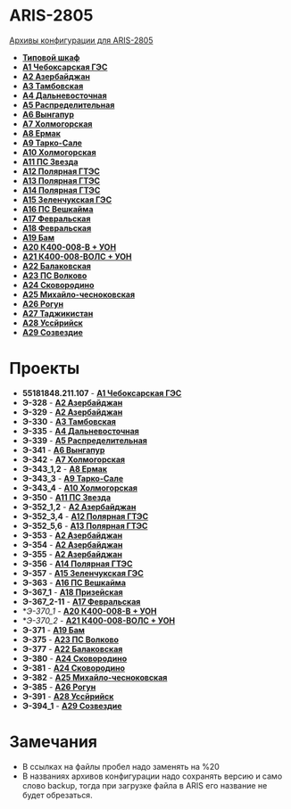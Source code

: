 ARIS-2805
============

[Архивы конфигурации для ARIS-2805](https://confluence.prosyst.ru/pages/viewpage.action?pageId=71600433)

- **[Типовой шкаф](Типовой%20шкаф/README.md)**
- **[A1 Чебоксарская ГЭС](A1%20Чебоксарская%20ГЭС/README.md)**
- **[A2 Азербайджан](A2%20Азербайджан/README.md)**
- **[A3 Тамбовская](A3%20Тамбовская/README.md)**
- **[A4 Дальневосточная](A4%20Дальневосточная/README.md)**
- **[A5 Распределительная](A5%20Распределительная/README.md)**
- **[A6 Вынгапур](A6%20Вынгапур/README.md)**
- **[A7 Холмогорская](A7%20Холмогорская/README.md)**
- **[A8 Ермак](A8%20Ермак/README.md)**
- **[A9 Тарко-Сале](A9%20Тарко-Сале/README.md)**
- **[A10 Холмогорская](A10%20Холмогорская/README.md)**
- **[A11 ПС Звезда](A11%20ПС%20Звезда/README.md)**
- **[A12 Полярная ГТЭС](A12%20Полярная%20ГТЭС/README.md)**
- **[A13 Полярная ГТЭС](A13%20Полярная%20ГТЭС/README.md)**
- **[A14 Полярная ГТЭС](A14%20Полярная%20ГТЭС/README.md)**
- **[A15 Зеленчукская ГЭС](A15%20Зеленчукская%20ГЭС/README.md)**
- **[A16 ПС Вешкайма](A16%20ПС%20Вешкайма/README.md)**
- **[A17 Февральская](A17%20Февральская/README.md)**
- **[A18 Февральская](A18%20Призейская/README.md)**
- **[A19 Бам](A19%20Бам/README.md)**
- **[A20 К400-008-В + УОН](A20%20К400-008-В%20+%20УОН/README.md)**
- **[A21 К400-008-ВОЛС + УОН](A21%20К400-008-ВОЛС%20+%20УОН/README.md)**
- **[A22 Балаковская](A22%20Балаковская/README.md)**
- **[A23 ПС Волково](A23%20ПС%20Волково/README.md)**
- **[A24 Сковородино](A24%20Сковородино/README.md)**
- **[A25 Михайло-чесноковская](A25%20Михайло-чесноковскаяо/README.md)**
- **[A26 Рогун](A26%Рогун/README.md)**
- **[A27 Таджикистан](A27%Казахстан/README.md)**
- **[A28 Уссйрийск](A28%Уссурийск/README.md)**
- **[A29 Созвездие](A29%Созвездие/README.md)**


# Проекты

- **55181848.211.107**  - **[A1 Чебоксарская ГЭС](A1%20Чебоксарская%20ГЭС/README.md)**
- **Э-328**      - **[A2 Азербайджан](A2%20Азербайджан/README.md)**
- **Э-329**      - **[A2 Азербайджан](A2%20Азербайджан/README.md)**
- **Э-330**      - **[A3 Тамбовская](A3%20Тамбовская/README.md)**
- **Э-335**      - **[A4 Дальневосточная](A4%20Дальневосточная/README.md)**
- **Э-339**      - **[A5 Распределительная](A5%20Распределительная/README.md)**
- **Э-341**      - **[A6 Вынгапур](A6%20Вынгапур/README.md)**
- **Э-342**      - **[A7 Холмогорская](A7%20Холмогорская/README.md)**
- **Э-343_1,2**  - **[A8 Ермак](A8%20Ермак/README.md)**
- **Э-343_3**    - **[A9 Тарко-Сале](A9%20Тарко-Сале/README.md)**
- **Э-343_4**    - **[A10 Холмогорская](A10%20Холмогорская/README.md)**
- **Э-350**      - **[A11 ПС Звезда](A11%20ПС%20Звезда/README.md)**
- **Э-352_1,2**  - **[A2 Азербайджан](A2%20Азербайджан/README.md)**
- **Э-352_3,4**  - **[A12 Полярная ГТЭС](A12%20Полярная%20ГТЭС/README.md)**
- **Э-352_5,6**  - **[A13 Полярная ГТЭС](A13%20Полярная%20ГТЭС/README.md)**
- **Э-353**      - **[A2 Азербайджан](A2%20Азербайджан/README.md)**
- **Э-354**      - **[A2 Азербайджан](A2%20Азербайджан/README.md)**
- **Э-355**      - **[A2 Азербайджан](A2%20Азербайджан/README.md)**
- **Э-356**      - **[A14 Полярная ГТЭС](A14%20Полярная%20ГТЭС/README.md)**
- **Э-357**      - **[A15 Зеленчукская ГЭС](A15%20Зеленчукская%20ГЭС/README.md)**
- **Э-363**      - **[A16 ПС Вешкайма](A16%20ПС%20Вешкайма/README.md)**
- **Э-367_1**    - **[A18 Призейская](A18%20Призейская/README.md)**
- **Э-367_2-11** - **[A17 Февральская](A17%20Февральская/README.md)**
- **Э-370_1*     - **[A20 К400-008-В + УОН](A20%20К400-008-В%20+%20УОН/README.md)**
- **Э-370_2*     - **[A21 К400-008-ВОЛС + УОН](A21%20К400-008-ВОЛС%20+%20УОН/README.md)**
- **Э-371**      - **[A19 Бам](A19%20Бам/README.md)**
- **Э-375**      - **[A23 ПС Волково](A23%20ПС%20Волково/README.md)**
- **Э-377**      - **[A22 Балаковская](A22%20Балаковская/README.md)**
- **Э-380**      - **[A24 Сковородино](A24%20Сковородино/README.md)**
- **Э-381**      - **[A24 Сковородино](A24%20Сковородино/README.md)**
- **Э-382**      - **[A25 Михайло-чесноковская](A25%20Михайло-чесноковскаяо/README.md)**
- **Э-385**      - **[A26 Рогун](A26%Рогун/README.md)**
- **Э-391**      - **[A28 Уссйрийск](A28%Уссурийск/README.md)**
- **Э-394_1**    - **[A29 Созвездие](A29%Созвездие/README.md)**


# Замечания

- В ссылках на файлы пробел надо заменять на %20
- В названиях архивов конфигурации надо сохранять версию и само слово backup, тогда при загрузке файла в ARIS его название не будет обрезаться.



